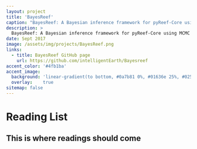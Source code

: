 ```yaml
---
layout: project
title: 'BayesReef'
caption: "BayesReef: A Bayesian inference framework for pyReef-Core using MCMC methods"
description: >
  BayesReef: A Bayesian inference framework for pyReef-Core using MCMC methods
date: Sept 2017
image: /assets/img/projects/BayesReef.png
links:
  - title: BayesReef GitHub page
    url: https://github.com/intelligentEarth/Bayesreef
accent_color: '#4fb1ba'
accent_image:
  background: 'linear-gradient(to bottom, #0a7b81 0%, #01636e 25%, #02505b 50%, #073a4a 75%, #082e39 100%)'
  overlay:    true
sitemap: false
---
```


# Reading List

## This is where readings should come